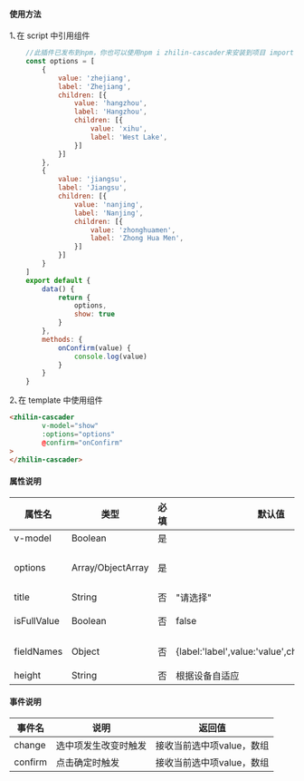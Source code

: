 #### 使用方法
1､在 script 中引用组件
```javascript
	//此插件已发布到npm，你也可以使用npm i zhilin-cascader来安装到项目 import ZhilinCascader from 'zhilin-cascader'
    const options = [
        {
            value: 'zhejiang',
            label: 'Zhejiang',
            children: [{
                value: 'hangzhou',
                label: 'Hangzhou',
                children: [{
                    value: 'xihu',
                    label: 'West Lake',
                }]
            }]
        },
        {
            value: 'jiangsu',
            label: 'Jiangsu',
            children: [{
                value: 'nanjing',
                label: 'Nanjing',
                children: [{
                    value: 'zhonghuamen',
                    label: 'Zhong Hua Men',
                }]
            }]
        }
    ]
    export default {
        data() {
            return {
                options,
                show: true
            }
        },
        methods: {
            onConfirm(value) {
                console.log(value)
            }
        }
    }
```
2､在 template 中使用组件
```html
<zhilin-cascader
        v-model="show"
        :options="options"
        @confirm="onConfirm"
>
</zhilin-cascader>
``` 
#### 属性说明
| 属性名       | 类型              | 必填 | 默认值   | 说明                                                     |
| ------------ | ----------------- | ---- | -------- | :------------------------------------------------------- |
| v-model      | Boolean           | 是   |          | 控制选择器弹出/隐藏                                      |
| options      | Array/ObjectArray | 是   |          | 格式：[{label:"四川",value:"sc",children:[]}] |
| title        | String            | 否   | "请选择" | 选择器的标题              |
| isFullValue | Boolean          | 否   |   false    | 是否限制选择完每一项才能confirm |
| fieldNames | Object          | 否   | {label:'label',value:'value',children:'children'} |  自定义options中label value children的字段 |
| height        | String            | 否   | 根据设备自适应 | 需要带上相应单位            |
#### 事件说明
| 事件名  | 说明                 | 返回值                                                  |
| ------- | -------------------- | ------------------------------------------------------- |
| change  | 选中项发生改变时触发 | 接收当前选中项value，数组 |
| confirm | 点击确定时触发       | 接收当前选中项value，数组 |


